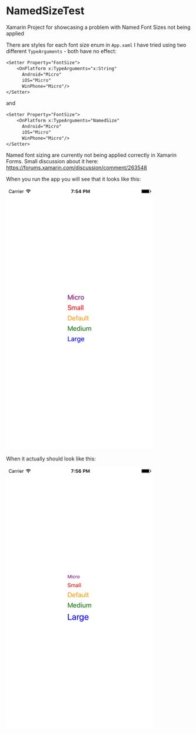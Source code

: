 # NamedSizeTest
Xamarin Project for showcasing a problem with Named Font Sizes not being applied

There are styles for each font size enum in `App.xaml`
I have tried using two different `TypeArguments` - both have no effect:

```
<Setter Property="FontSize">
    <OnPlatform x:TypeArguments="x:String"
      Android="Micro"
      iOS="Micro"
      WinPhone="Micro"/>
</Setter>
```

and

```
<Setter Property="FontSize">
    <OnPlatform x:TypeArguments="NamedSize"
      Android="Micro"
      iOS="Micro"
      WinPhone="Micro"/>
</Setter>
```



Named font sizing are currently not being applied correctly in Xamarin Forms.
Small discussion about it here: https://forums.xamarin.com/discussion/comment/263548

When you run the app you will see that it looks like this:

![img](https://github.com/appbureauet/NamedSizeTest/raw/master/Style1.png)

When it actually should look like this:

![img](https://github.com/appbureauet/NamedSizeTest/raw/master/Style2.png)
